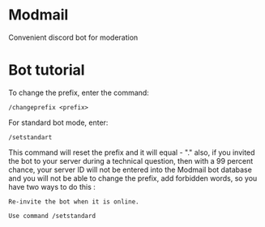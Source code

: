 # Modmail
Convenient discord bot for moderation

# Bot tutorial
To change the prefix, enter the command:
```
/changeprefix <prefix>
```

For standard bot mode, enter:

```
/setstandart
```

This command will reset the prefix and it will equal - "." also, if you invited the bot to your server during a technical question, then with a 99 percent chance, your server ID will not be entered into the Modmail bot database and you will not be able to change the prefix, add forbidden words, so you have two ways to do this :

```
Re-invite the bot when it is online.
```
```
Use command /setstandard
```
